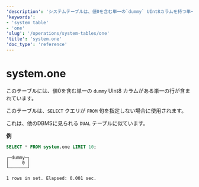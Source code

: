 ```yaml
---
'description': 'システムテーブルは、値0を含む単一の`dummy` UInt8カラムを持つ単一の行を含んでいます。他のDBMSに見られる`DUAL`テーブルと似ています。'
'keywords':
- 'system table'
- 'one'
'slug': '/operations/system-tables/one'
'title': 'system.one'
'doc_type': 'reference'
---
```



# system.one

このテーブルには、値0を含む単一の `dummy` UInt8 カラムがある単一の行が含まれています。

このテーブルは、`SELECT` クエリが `FROM` 句を指定しない場合に使用されます。

これは、他のDBMSに見られる `DUAL` テーブルに似ています。

**例**

```sql
SELECT * FROM system.one LIMIT 10;
```

```response
┌─dummy─┐
│     0 │
└───────┘

1 rows in set. Elapsed: 0.001 sec.
```
